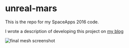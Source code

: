 # unreal-mars

This is the repo for my SpaceApps 2016 code.

I wrote a description of developing this project on [my blog](http://catherineh.github.io/programming/2016/04/25/walking-through-frustration)

![final mesh screenshot](https://pbs.twimg.com/media/Cg1TEqbUYAAk8Vr.jpg:large)
